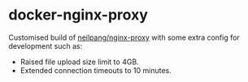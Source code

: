 # docker-nginx-proxy
Customised build of [neilpang/nginx-proxy](https://github.com/neilpang/nginx-proxy) with some extra config for development such as:

- Raised file upload size limit to 4GB.
- Extended connection timeouts to 10 minutes.
